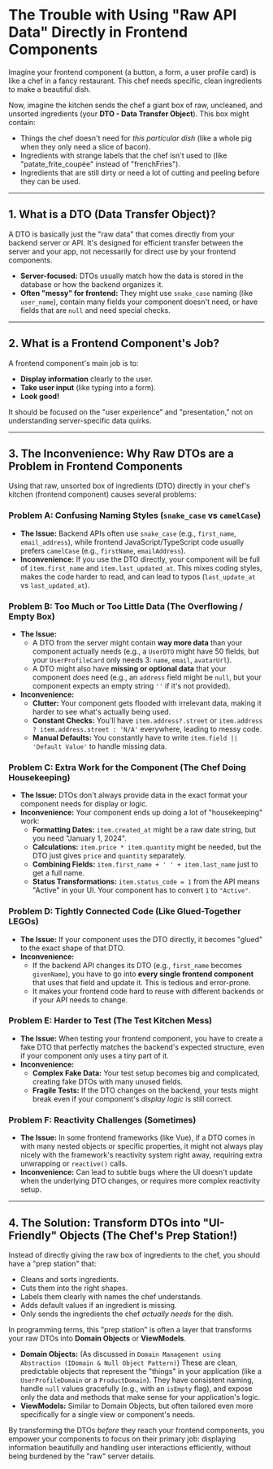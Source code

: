 # The Trouble with Using "Raw API Data" Directly in Frontend Components

Imagine your frontend component (a button, a form, a user profile card) is like a chef in a fancy restaurant. This chef needs specific, clean ingredients to make a beautiful dish.

Now, imagine the kitchen sends the chef a giant box of raw, uncleaned, and unsorted ingredients (your **DTO - Data Transfer Object**). This box might contain:

- Things the chef doesn't need for _this particular dish_ (like a whole pig when they only need a slice of bacon).
- Ingredients with strange labels that the chef isn't used to (like "patate_frite_coupée" instead of "frenchFries").
- Ingredients that are still dirty or need a lot of cutting and peeling before they can be used.

---

## 1. What is a DTO (Data Transfer Object)?

A DTO is basically just the "raw data" that comes directly from your backend server or API. It's designed for efficient transfer between the server and your app, not necessarily for direct use by your frontend components.

- **Server-focused:** DTOs usually match how the data is stored in the database or how the backend organizes it.
- **Often "messy" for frontend:** They might use `snake_case` naming (like `user_name`), contain many fields your component doesn't need, or have fields that are `null` and need special checks.

---

## 2. What is a Frontend Component's Job?

A frontend component's main job is to:

- **Display information** clearly to the user.
- **Take user input** (like typing into a form).
- **Look good!**

It should be focused on the "user experience" and "presentation," not on understanding server-specific data quirks.

---

## 3. The Inconvenience: Why Raw DTOs are a Problem in Frontend Components

Using that raw, unsorted box of ingredients (DTO) directly in your chef's kitchen (frontend component) causes several problems:

### Problem A: Confusing Naming Styles (`snake_case` vs `camelCase`)

- **The Issue:** Backend APIs often use `snake_case` (e.g., `first_name`, `email_address`), while frontend JavaScript/TypeScript code usually prefers `camelCase` (e.g., `firstName`, `emailAddress`).
- **Inconvenience:** If you use the DTO directly, your component will be full of `item.first_name` and `item.last_updated_at`. This mixes coding styles, makes the code harder to read, and can lead to typos (`last_update_at` vs `last_updated_at`).

### Problem B: Too Much or Too Little Data (The Overflowing / Empty Box)

- **The Issue:**
  - A DTO from the server might contain **way more data** than your component actually needs (e.g., a `UserDTO` might have 50 fields, but your `UserProfileCard` only needs 3: `name`, `email`, `avatarUrl`).
  - A DTO might also have **missing or optional data** that your component _does_ need (e.g., an `address` field might be `null`, but your component expects an empty string `''` if it's not provided).
- **Inconvenience:**
  - **Clutter:** Your component gets flooded with irrelevant data, making it harder to see what's actually being used.
  - **Constant Checks:** You'll have `item.address?.street` or `item.address ? item.address.street : 'N/A'` everywhere, leading to messy code.
  - **Manual Defaults:** You constantly have to write `item.field || 'Default Value'` to handle missing data.

### Problem C: Extra Work for the Component (The Chef Doing Housekeeping)

- **The Issue:** DTOs don't always provide data in the exact format your component needs for display or logic.
- **Inconvenience:** Your component ends up doing a lot of "housekeeping" work:
  - **Formatting Dates:** `item.created_at` might be a raw date string, but you need "January 1, 2024".
  - **Calculations:** `item.price * item.quantity` might be needed, but the DTO just gives `price` and `quantity` separately.
  - **Combining Fields:** `item.first_name + ' ' + item.last_name` just to get a full name.
  - **Status Transformations:** `item.status_code = 1` from the API means "Active" in your UI. Your component has to convert `1` to `"Active"`.

### Problem D: Tightly Connected Code (Like Glued-Together LEGOs)

- **The Issue:** If your component uses the DTO directly, it becomes "glued" to the exact shape of that DTO.
- **Inconvenience:**
  - If the backend API changes its DTO (e.g., `first_name` becomes `givenName`), you have to go into **every single frontend component** that uses that field and update it. This is tedious and error-prone.
  - It makes your frontend code hard to reuse with different backends or if your API needs to change.

### Problem E: Harder to Test (The Test Kitchen Mess)

- **The Issue:** When testing your frontend component, you have to create a fake DTO that perfectly matches the backend's expected structure, even if your component only uses a tiny part of it.
- **Inconvenience:**
  - **Complex Fake Data:** Your test setup becomes big and complicated, creating fake DTOs with many unused fields.
  - **Fragile Tests:** If the DTO changes on the backend, your tests might break even if your component's _display logic_ is still correct.

### Problem F: Reactivity Challenges (Sometimes)

- **The Issue:** In some frontend frameworks (like Vue), if a DTO comes in with many nested objects or specific properties, it might not always play nicely with the framework's reactivity system right away, requiring extra unwrapping or `reactive()` calls.
- **Inconvenience:** Can lead to subtle bugs where the UI doesn't update when the underlying DTO changes, or requires more complex reactivity setup.

---

## 4. The Solution: Transform DTOs into "UI-Friendly" Objects (The Chef's Prep Station!)

Instead of directly giving the raw box of ingredients to the chef, you should have a "prep station" that:

- Cleans and sorts ingredients.
- Cuts them into the right shapes.
- Labels them clearly with names the chef understands.
- Adds default values if an ingredient is missing.
- Only sends the ingredients the chef _actually needs_ for the dish.

In programming terms, this "prep station" is often a layer that transforms your raw DTOs into **Domain Objects** or **ViewModels**.

- **Domain Objects:** (As discussed in `Domain Management using Abstraction (IDomain & Null Object Pattern)`) These are clean, predictable objects that represent the "things" in your application (like a `UserProfileDomain` or a `ProductDomain`). They have consistent naming, handle `null` values gracefully (e.g., with an `isEmpty` flag), and expose only the data and methods that make sense for your application's logic.
- **ViewModels:** Similar to Domain Objects, but often tailored even more specifically for a single view or component's needs.

By transforming the DTOs _before_ they reach your frontend components, you empower your components to focus on their primary job: displaying information beautifully and handling user interactions efficiently, without being burdened by the "raw" server details.
